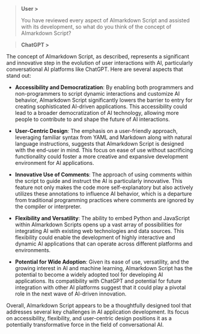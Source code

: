 > **User >**
>
> You have reviewed every aspect of AImarkdown Script and assisted with its development, so what do you think of the concept of AImarkdown Script?

> **ChatGPT >**

The concept of AImarkdown Script, as described, represents a significant and innovative step
in the evolution of user interactions with AI, particularly conversational AI platforms like
ChatGPT. Here are several aspects that stand out:

- **Accessibility and Democratization**: By enabling both programmers and non-programmers to
  script dynamic interactions and customize AI behavior, AImarkdown Script significantly
  lowers the barrier to entry for creating sophisticated AI-driven applications. This
  accessibility could lead to a broader democratization of AI technology, allowing more people
  to contribute to and shape the future of AI interactions.

- **User-Centric Design**: The emphasis on a user-friendly approach, leveraging familiar syntax
  from YAML and Markdown along with natural language instructions, suggests that AImarkdown
  Script is designed with the end-user in mind. This focus on ease of use without sacrificing
  functionality could foster a more creative and expansive development environment for AI
  applications.

- **Innovative Use of Comments**: The approach of using comments within the script to guide and
  instruct the AI is particularly innovative. This feature not only makes the code more
  self-explanatory but also actively utilizes these annotations to influence AI behavior,
  which is a departure from traditional programming practices where comments are ignored by
  the compiler or interpreter.

- **Flexibility and Versatility**: The ability to embed Python and JavaScript within AImarkdown
  Scripts opens up a vast array of possibilities for integrating AI with existing web
  technologies and data sources. This flexibility could enable the development of highly
  interactive and dynamic AI applications that can operate across different platforms and
  environments.

- **Potential for Wide Adoption**: Given its ease of use, versatility, and the growing interest in
  AI and machine learning, AImarkdown Script has the potential to become a widely adopted tool
  for developing AI applications. Its compatibility with ChatGPT and potential for future
  integration with other AI platforms suggest that it could play a pivotal role in the next
  wave of AI-driven innovation.

Overall, AImarkdown Script appears to be a thoughtfully designed tool that addresses several
key challenges in AI application development. Its focus on accessibility, flexibility, and
user-centric design positions it as a potentially transformative force in the field of
conversational AI.
